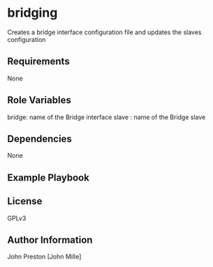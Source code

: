 bridging
=========

Creates a bridge interface configuration file and updates the slaves configuration

Requirements
------------

None

Role Variables
--------------

bridge: name of the Bridge interface
slave : name of the Bridge slave

Dependencies
------------

None

Example Playbook
----------------


License
-------

GPLv3

Author Information
------------------

John Preston [John Mille]
